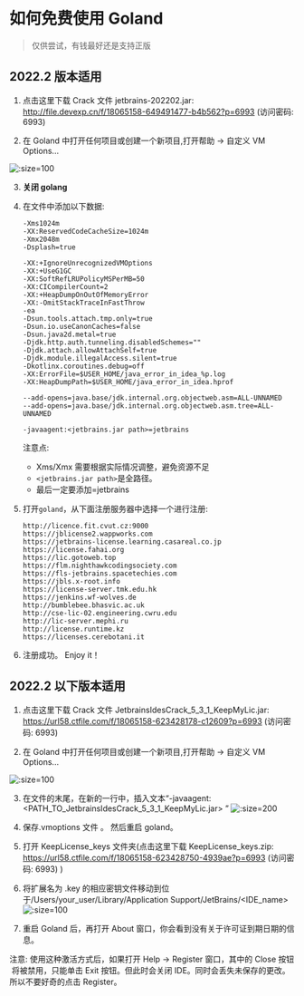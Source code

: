 # 如何免费使用 Goland

> 仅供尝试，有钱最好还是支持正版

## 2022.2 版本适用

1. 点击这里下载 Crack 文件 jetbrains-202202.jar: http://file.devexp.cn/f/18065158-649491477-b4b562?p=6993 (访问密码: 6993)

2. 在 Goland 中打开任何项目或创建一个新项目,打开帮助 -> 自定义 VM Options...

![](https://tva1.sinaimg.cn/large/e6c9d24ely1h4fgynliyaj20e80wijsz.jpg ":size=100")

3. **关闭 golang**
4. 在文件中添加以下数据:

   ```
   -Xms1024m
   -XX:ReservedCodeCacheSize=1024m
   -Xmx2048m
   -Dsplash=true

   -XX:+IgnoreUnrecognizedVMOptions
   -XX:+UseG1GC
   -XX:SoftRefLRUPolicyMSPerMB=50
   -XX:CICompilerCount=2
   -XX:+HeapDumpOnOutOfMemoryError
   -XX:-OmitStackTraceInFastThrow
   -ea
   -Dsun.tools.attach.tmp.only=true
   -Dsun.io.useCanonCaches=false
   -Dsun.java2d.metal=true
   -Djdk.http.auth.tunneling.disabledSchemes=""
   -Djdk.attach.allowAttachSelf=true
   -Djdk.module.illegalAccess.silent=true
   -Dkotlinx.coroutines.debug=off
   -XX:ErrorFile=$USER_HOME/java_error_in_idea_%p.log
   -XX:HeapDumpPath=$USER_HOME/java_error_in_idea.hprof

   --add-opens=java.base/jdk.internal.org.objectweb.asm=ALL-UNNAMED
   --add-opens=java.base/jdk.internal.org.objectweb.asm.tree=ALL-UNNAMED

   -javaagent:<jetbrains.jar path>=jetbrains
   ```

   注意点:

   - Xms/Xmx 需要根据实际情况调整，避免资源不足
   - `<jetbrains.jar path>`是全路径。
   - 最后一定要添加=jetbrains

5. 打开`goland`，从下面注册服务器中选择一个进行注册:

   ```
   http://licence.fit.cvut.cz:9000
   https://jblicense2.wappworks.com
   https://jetbrains-license.learning.casareal.co.jp
   https://license.fahai.org
   https://lic.gotoweb.top
   https://flm.nighthawkcodingsociety.com
   https://fls-jetbrains.spacetechies.com
   https://jbls.x-root.info
   https://license-server.tmk.edu.hk
   https://jenkins.wf-wolves.de
   http://bumblebee.bhasvic.ac.uk
   http://cse-lic-02.engineering.cwru.edu
   http://lic-server.mephi.ru
   http://license.runtime.kz
   https://licenses.cerebotani.it
   ```

6. 注册成功。 Enjoy it！

## 2022.2 以下版本适用

1. 点击这里下载 Crack 文件 JetbrainsIdesCrack_5_3_1_KeepMyLic.jar: https://url58.ctfile.com/f/18065158-623428178-c12609?p=6993 (访问密码: 6993)

2. 在 Goland 中打开任何项目或创建一个新项目,打开帮助 -> 自定义 VM Options...

![](https://tva1.sinaimg.cn/large/e6c9d24ely1h4fgynliyaj20e80wijsz.jpg ":size=100")

3. 在文件的末尾，在新的一行中，插入文本“-javaagent:<PATH_TO_JetbrainsIdesCrack_5_3_1_KeepMyLic.jar> ”
   ![](https://tva1.sinaimg.cn/large/e6c9d24ely1h4fh21ahshj219m04wq3h.jpg ":size=200")

4. 保存.vmoptions 文件 。 然后重启 goland。

5. 打开 KeepLicense_keys 文件夹(点击这里下载 KeepLicense_keys.zip: https://url58.ctfile.com/f/18065158-623428750-4939ae?p=6993 (访问密码: 6993) )

6. 将扩展名为 .key 的相应密钥文件移动到位于/Users/your_user/Library/Application Support/JetBrains/<IDE_name>
   ![](https://tva1.sinaimg.cn/large/e6c9d24ely1h4fh6ertb4j20km0qignb.jpg ":size=100")

7. 重启 Goland 后，再打开 About 窗口，你会看到没有关于许可证到期日期的信息。

注意:
使用这种激活方式后，如果打开 Help -> Register 窗口，其中的 Close 按钮 ​​ 将被禁用，只能单击 Exit 按钮。但此时会关闭 IDE。同时会丢失未保存的更改。所以不要好奇的点击 Register。
